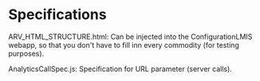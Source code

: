 # Specifications

ARV_HTML_STRUCTURE.html: Can be injected into the ConfigurationLMIS webapp, so that you don't have to fill inn every commodity (for testing purposes).

AnalyticsCallSpec.js: Specification for URL parameter (server calls).

